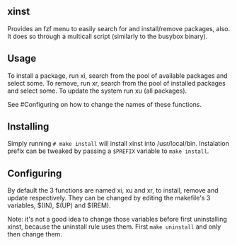 
xinst
-----

Provides an fzf menu to easily search for and install/remove packages, also. It does so through a multicall script (similarly to the busybox binary).

Usage
-----

To install a package, run xi, search from the pool of available packages and select some.
To remove, run xr, search from the pool of installed packages and select some.
To update the system run xu (all packages).

See #Configuring on how to change the names of these functions.


Installing
----------

Simply running `# make install` will install xinst into /usr/local/bin. Instalation prefix can be tweaked by passing a `$PREFIX` variable to `make install`.


Configuring
-----------

By default the 3 functions are named xi, xu and xr, to install, remove and update respectively.
They can be changed by editing the makefile's 3 variables, \$(IN), \$(UP) and \$(REM).

Note: it's not a good idea to change those variables before first uninstalling xinst, because the uninstall rule uses them.
First `make uninstall` and only then change them.

